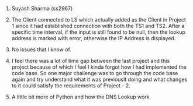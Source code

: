 1. Suyash Sharma (ss2967)

2. The Client connected to LS which actually added as the Client in Project 1 since it had established connection with both the TS1 and TS2. After a specific time interval, if the input is still found to be null, then the lookup address is marked with error, otherwise the IP Address is displayed.

3. No issues that I know of.

4. I feel there was a lot of time gap between the last project and this project because of which I feel I kinda forgot how I had implemented the code base. So one major challenge was to go through the code base again and try understand what it was previouslt doing and what changes to it could satisfy the requirements of Project - 2.

5. A little bit more of Python and how the DNS Lookup work.
